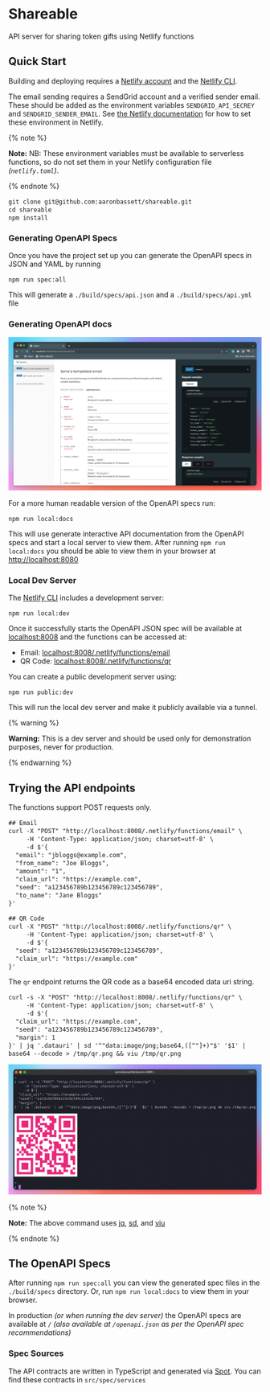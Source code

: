 # Shareable

API server for sharing token gifts using Netlify functions

## Quick Start

Building and deploying requires a [Netlify account](https://www.netlify.com/) and the [Netlify CLI](https://docs.netlify.com/cli/get-started/).

The email sending requires a SendGrid account and a verified sender email. These should be added as the environment variables `SENDGRID_API_SECREY` and `SENDGRID_SENDER_EMAIL`. See [the Netlify documentation](https://docs.netlify.com/environment-variables/overview/) for how to set these environment in Netlify.

{% note %}

**Note:** NB: These environment variables must be available to serverless functions, so do not set them in your Netlify configuration file _(`netlify.toml`)_.

{% endnote %}

```
git clone git@github.com:aaronbassett/shareable.git
cd shareable
npm install
```

### Generating OpenAPI Specs

Once you have the project set up you can generate the OpenAPI specs in JSON and YAML by running

```
npm run spec:all
```

This will generate a `./build/specs/api.json` and a `./build/specs/api.yml` file

### Generating OpenAPI docs

![Screenshot of the interactive API documentation](/README_IMGS/screenshot_interactive_docs.png)

For a more human readable version of the OpenAPI specs run:

```
npm run local:docs
```

This will use generate interactive API documentation from the OpenAPI specs and start a local server to view them. After running `npm run local:docs` you should be able to view them in your browser at [http://localhost:8080](http://localhost:8080)

### Local Dev Server

The [Netlify CLI](https://docs.netlify.com/cli/get-started/) includes a development server:

```
npm run local:dev
```

Once it successfully starts the OpenAPI JSON spec will be available at [localhost:8008](http://localhost:8008/) and the functions can be accessed at:

- Email: [localhost:8008/.netlify/functions/email](http://localhost:8008/.netlify/functions/email)
- QR Code: [localhost:8008/.netlify/functions/qr](http://localhost:8008/.netlify/functions/email)

You can create a public development server using:

```
npm run public:dev
```

This will run the local dev server and make it publicly available via a tunnel.

{% warning %}

**Warning:** This is a dev server and should be used only for demonstration purposes, never for production.

{% endwarning %}

## Trying the API endpoints

The functions support POST requests only.

```
## Email
curl -X "POST" "http://localhost:8008/.netlify/functions/email" \
     -H 'Content-Type: application/json; charset=utf-8' \
     -d $'{
  "email": "jbloggs@example.com",
  "from_name": "Joe Bloggs",
  "amount": "1",
  "claim_url": "https://example.com",
  "seed": "a123456789b123456789c123456789",
  "to_name": "Jane Bloggs"
}'
```

```
## QR Code
curl -X "POST" "http://localhost:8008/.netlify/functions/qr" \
     -H 'Content-Type: application/json; charset=utf-8' \
     -d $'{
  "seed": "a123456789b123456789c123456789",
  "claim_url": "https://example.com"
}'
```

The `qr` endpoint returns the QR code as a base64 encoded data uri string.

```
curl -s -X "POST" "http://localhost:8008/.netlify/functions/qr" \
     -H 'Content-Type: application/json; charset=utf-8' \
     -d $'{
  "claim_url": "https://example.com",
  "seed": "a123456789b123456789c123456789",
  "margin": 1
}' | jq '.datauri' | sd '^"data:image/png;base64,([^"]+)"$' '$1' | base64 --decode > /tmp/qr.png && viu /tmp/qr.png
```

![Screenshot of generated QR code in terminal](/README_IMGS/screenshot-qrcode-terminal.png)

{% note %}

**Note:** The above command uses [jq](https://stedolan.github.io/jq/), [sd](https://github.com/chmln/sd), and [viu](https://github.com/atanunq/viu)

{% endnote %}

## The OpenAPI Specs

After running `npm run spec:all` you can view the generated spec files in the `./build/specs` directory. Or, run `npm run local:docs` to view them in your browser.

In production _(or when running the dev server)_ the OpenAPI specs are available at `/` _(also available at `/openapi.json` as per the OpenAPI spec recommendations)_

### Spec Sources

The API contracts are written in TypeScript and generated via [Spot](https://github.com/airtasker/spot). You can find these contracts in `src/spec/services`
